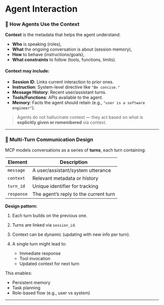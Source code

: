 ﻿# Agent Interaction

### 🔹 How Agents Use the Context

**Context** is the metadata that helps the agent understand:

* **Who** is speaking (roles),
* **What** the ongoing conversation is about (session memory),
* **How** to behave (instructions/goals),
* **What constraints** to follow (tools, functions, limits).

#### Context may include:

* **Session ID**: Links current interaction to prior ones.
* **Instruction**: System-level directive like `"Be concise."`
* **Message History**: Recent user/assistant turns.
* **Tools/Functions**: APIs available to the agent.
* **Memory**: Facts the agent should retain (e.g., `"user is a software engineer"`).

> Agents do not hallucinate context — they act based on what is **explicitly given or remembered** via context.

---

### 🔹 Multi-Turn Communication Design

MCP models conversations as a series of **turns**, each turn containing:

| Element    | Description                           |
| ---------- | ------------------------------------- |
| `message`  | A user/assistant/system utterance     |
| `context`  | Relevant metadata or history          |
| `turn_id`  | Unique identifier for tracking        |
| `response` | The agent’s reply to the current turn |

**Design pattern:**

1. Each turn builds on the previous one.
2. Turns are linked via `session_id`.
3. Context can be dynamic (updating with new info per turn).
4. A single turn might lead to:

   * Immediate response
   * Tool invocation
   * Updated context for next turn

This enables:

* Persistent memory
* Task planning
* Role-based flow (e.g., user vs system)

---
